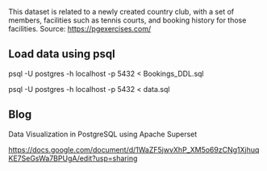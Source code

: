 This dataset is related to a newly created country club, with a set of members, facilities such as tennis courts, and booking history for those facilities. Source: https://pgexercises.com/

Load data using psql
-

psql -U postgres -h localhost -p 5432 < Bookings_DDL.sql




psql -U postgres -h localhost -p 5432 < data.sql

Blog
-
Data Visualization in PostgreSQL using Apache Superset


https://docs.google.com/document/d/1WaZF5jwvXhP_XM5o69zCNg1XjhuqKE7SeGsWa7BPUgA/edit?usp=sharing






